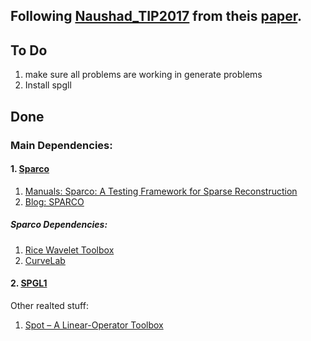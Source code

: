 ## Following [Naushad_TIP2017](https://in.mathworks.com/matlabcentral/fileexchange/62713-naushad_tip2017) from theis [paper](https://doi.org/10.1109/TIP.2017.2700719).

## To Do
1. make sure all problems are working in generate problems
2. Install spgll
## Done

### Main Dependencies:
#### 1. [Sparco](https://github.com/MPF-Optimization-Laboratory/Sparco)

1. [Manuals: Sparco: A Testing Framework for Sparse Reconstruction](https://personal.math.ubc.ca/~oyilmaz/preprints/sparco.pdf)
2. [Blog: SPARCO
](https://friedlander.io/software/sparco/)

##### Sparco Dependencies:
1. [Rice Wavelet Toolbox](https://github.com/ricedsp/rwt)
2. [CurveLab](http://www.curvelet.org/)


#### 2. [SPGL1](https://friedlander.io/spgl1/)

Other realted stuff:
1. [Spot – A Linear-Operator Toolbox](https://github.com/mpf/spot)

